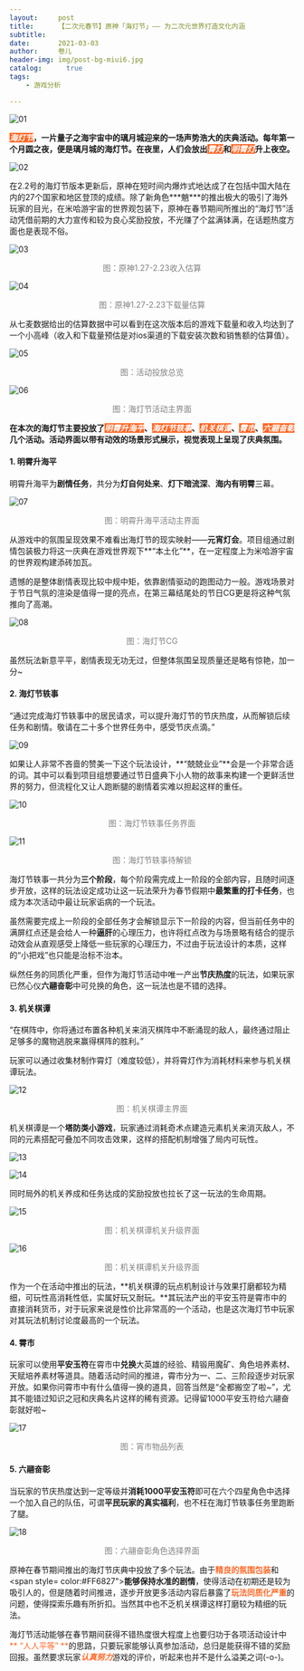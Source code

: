 ```yaml
---
layout:     post
title:      【二次元春节】原神「海灯节」—— 为二次元世界打造文化内涵
subtitle:   
date:       2021-03-03
author:     卷儿
header-img: img/post-bg-miui6.jpg
catalog: 	  true
tags:
    - 游戏分析

---
```



![01]({{site.baseurl}}/img-post/20210303/01.png)

**<span style="background:#FF6827; color:white">*海灯节*</span>，一片量子之海宇宙中的璃月城迎来的一场声势浩大的庆典活动。每年第一个月圆之夜，便是璃月城的海灯节。在夜里，人们会放出<span style="background:#FF6827; color:white">*霄灯*</span>和<span style="background:#FF6827; color:white">*明霄灯*</span>升上夜空。**

![02]({{site.baseurl}}/img-post/20210303/02.gif)

​		在2.2号的海灯节版本更新后，原神在短时间内爆炸式地达成了在包括中国大陆在内的27个国家和地区登顶的成绩。除了新角色***魈\***的推出极大的吸引了海外玩家的目光，在米哈游宇宙的世界观包装下，原神在春节期间所推出的“海灯节”活动凭借前期的大力宣传和较为良心奖励投放，不光赚了个盆满钵满，在话题热度方面也是表现不俗。

![03]({{site.baseurl}}/img-post/20210303/03.png)

<center><span style="color:grey">图：原神1.27-2.23收入估算 </span></center>

![04]({{site.baseurl}}/img-post/20210303/04.png)

<center><span style="color:grey">图：原神1.27-2.23下载量估算 </span></center>

从七麦数据给出的估算数据中可以看到在这次版本后的游戏下载量和收入均达到了一个小高峰（收入和下载量预估是对ios渠道的下载安装次数和销售额的估算值）。

![05]({{site.baseurl}}/img-post/20210303/05.png)

<center><span style="color:grey">图：活动投放总览 </span></center>

![06]({{site.baseurl}}/img-post/20210303/06.png)

<center><span style="color:grey">图：海灯节活动主界面 </span></center>

   **在本次的海灯节主要投放了<span style="background:#FF6827; color:white">*明霄升海平*</span>、<span style="background:#FF6827; color:white">*海灯节轶事*</span>、<span style="background:#FF6827; color:white">*机关棋谭*</span>、<span style="background:#FF6827; color:white">*霄市*</span>、<span style="background:#FF6827; color:white">*六翮奋彰*</span>几个活动。活动界面以带有动效的场景形式展示，视觉表现上呈现了庆典氛围。**

#### 1. **明霄升海平**

明霄升海平为**剧情任务**，共分为**灯自何处来**、**灯下暗流深**、**海内有明霄**三幕。

![07]({{site.baseurl}}/img-post/20210303/07.png)

<center><span style="color:grey">图：明霄升海平活动主界面 </span></center>

从游戏中的氛围呈现效果不难看出海灯节的现实映射——**元宵灯会**。项目组通过剧情包装极力将这一庆典在游戏世界观下**“本土化”**，在一定程度上为米哈游宇宙的世界观构建添砖加瓦。



遗憾的是整体剧情表现比较中规中矩，依靠剧情驱动的跑图动力一般。游戏场景对于节日气氛的渲染是值得一提的亮点，在第三幕结尾处的节日CG更是将这种气氛推向了高潮。

![08]({{site.baseurl}}/img-post/20210303/08.gif)

<center><span style="color:grey">图：海灯节CG </span></center>

虽然玩法新意平平，剧情表现无功无过，但整体氛围呈现质量还是略有惊艳，加一分~

#### **2. 海灯节轶事**

“通过完成海灯节轶事中的居民请求，可以提升海灯节的节庆热度，从而解锁后续任务和剧情。敬请在二十多个世界任务中，感受节庆点滴。”

![09]({{site.baseurl}}/img-post/20210303/09.png)

如果让人非常不吝啬的赞美一下这个玩法设计，**“兢兢业业”**会是一个非常合适的词。其中可以看到项目组想要通过节日盛典下小人物的故事来构建一个更鲜活世界的努力，但流程化又让人跑断腿的剧情着实难以担起这样的重任。

![10]({{site.baseurl}}/img-post/20210303/10.png)

<center><span style="color:grey">图：海灯节轶事任务界面 </span></center>

![11]({{site.baseurl}}/img-post/20210303/11.png)

<center><span style="color:grey">图：海灯节轶事待解锁 </span></center>

海灯节轶事一共分为**三个阶段**，每个阶段需完成上一阶段的全部内容，且随时间逐步开放，这样的玩法设定成功让这一玩法荣升为春节假期中**最繁重的打卡任务**，也成为本次活动中最让玩家诟病的一个玩法。



虽然需要完成上一阶段的全部任务才会解锁显示下一阶段的内容，但当前任务中的满屏红点还是会给人一种**逼肝**的心理压力，也许将红点改为与场景略有结合的提示动效会从直观感受上降低一些玩家的心理压力，不过由于玩法设计的本质，这样的“小把戏”也只能是治标不治本。



纵然任务的同质化严重，但作为海灯节活动中唯一产出**节庆热度**的玩法，如果玩家已然心仪**六翮奋彰**中可兑换的角色，这一玩法也是不错的选择。

#### 3. **机关棋谭**

“在棋阵中，你将通过布置各种机关来消灭棋阵中不断涌现的敌人，最终通过阻止足够多的魔物逃脱来赢得棋阵的胜利。”

玩家可以通过收集材制作霄灯（难度较低），并将霄灯作为消耗材料来参与机关棋谭玩法。

![12]({{site.baseurl}}/img-post/20210303/12.png)

<center><span style="color:grey">图：机关棋谭主界面 </span></center>

机关棋谭是一个**塔防类小游戏**，玩家通过消耗奇术点建造元素机关来消灭敌人，不同的元素搭配可叠加不同攻击效果，这样的搭配机制增强了局内可玩性。

![13]({{site.baseurl}}/img-post/20210303/13.gif)

![14]({{site.baseurl}}/img-post/20210303/14.gif)

同时局外的机关养成和任务达成的奖励投放也拉长了这一玩法的生命周期。

![15]({{site.baseurl}}/img-post/20210303/15.png)

<center><span style="color:grey">图：机关棋谭机关升级界面 </span></center>

![16]({{site.baseurl}}/img-post/20210303/16.png)

<center><span style="color:grey">图：机关棋谭机关升级界面 </span></center>

作为一个在活动中推出的玩法，**机关棋谭的玩点机制设计与效果打磨都较为精细，可玩性高消耗性低，实属好玩又耐玩。**其玩法产出的平安玉符是霄市中的直接消耗货币，对于玩家来说是性价比非常高的一个活动，也是这次海灯节中玩家对其玩法机制讨论度最高的一个玩法。



#### **4. 霄市**

玩家可以使用**平安玉符**在霄市中**兑换**大英雄的经验、精锻用魔矿、角色培养素材、天赋培养素材等道具。随着活动时间的推进，霄市分为一、二、三阶段逐步对玩家开放。如果你问霄市中有什么值得一换的道具，回答当然是“全都搬空了啦~”，尤其不能错过知识之冠和庆典名片这样的稀有资源。记得留1000平安玉符给六翮奋彰就好啦~

![17]({{site.baseurl}}/img-post/20210303/17.png)

<center><span style="color:grey">图：宵市物品列表 </span></center>

#### **5. 六翮奋彰**

当玩家的节庆热度达到一定等级并**消耗1000平安玉符**即可在六个四星角色中选择一个加入自己的队伍，可谓**平民玩家的真实福利**，也不枉在海灯节轶事任务里跑断了腿。

![18]({{site.baseurl}}/img-post/20210303/18.png)

<center><span style="color:grey">图：六翮奋彰角色选择界面 </span></center>

原神在春节期间推出的海灯节庆典中投放了多个玩法。由于<span style="color:#FF6827">**精良的氛围包装**</span>和<span style= color:#FF6827">**能够保持水准的剧情**</span>，使得活动在初期还是较为吸引人的，但是随着时间推进，逐步开放更多活动内容后暴露了<span style=" color:#FF6827">**玩法同质化严重**</span>的问题，使得探索乐趣有所折扣。当然其中也不乏机关棋谭这样打磨较为精细的玩法。



海灯节活动能够在春节期间获得不错热度很大程度上也要归功于各项活动设计中<span style="color:#FF6827">** “人人平等” **</span>的思路，只要玩家能够认真参加活动，总归是能获得不错的奖励回报。虽然要求玩家<span style=" color:#FF6827">***认真努力***</span>游戏的评价，听起来也并不是什么溢美之词(-o-)。



